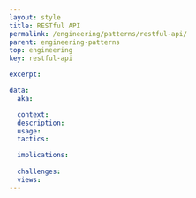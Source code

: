 ```yaml
---
layout: style
title: RESTful API
permalink: /engineering/patterns/restful-api/
parent: engineering-patterns
top: engineering
key: restful-api

excerpt:

data:
  aka:

  context:
  description:
  usage:
  tactics:

  implications:
        
  challenges:
  views:
---
```

